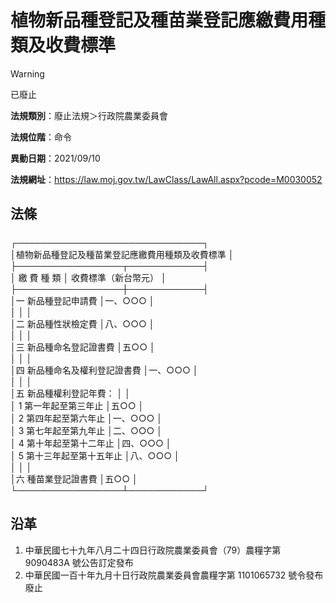 # 植物新品種登記及種苗業登記應繳費用種類及收費標準


> [!WARNING]
> 已廢止


**法規類別**：廢止法規＞行政院農業委員會

**法規位階**：命令

**異動日期**：2021/09/10  

**法規網址**：https://law.moj.gov.tw/LawClass/LawAll.aspx?pcode=M0030052



## 法條
##### 
┌──────────────────────────────┐  
│植物新品種登記及種苗業登記應繳費用種類及收費標準            │  
├─────────────────┬────────────┤  
│      繳    費    種    類        │  收費標準（新台幣元）  │  
├─────────────────┼────────────┤  
│一  新品種登記申請費              │一、○○○              │  
│                                  │                        │  
│二  新品種性狀檢定費              │八、○○○              │  
│                                  │                        │  
│三  新品種命名登記證書費          │五○○                  │  
│                                  │                        │  
│四  新品種命名及權利登記證書費    │一、○○○              │  
│                                  │                        │  
│五  新品種權利登記年費：          │                        │  
│    1 第一年起至第三年止          │五○○                  │  
│    2 第四年起至第六年止          │一、○○○              │  
│    3 第七年起至第九年止          │二、○○○              │  
│    4 第十年起至第十二年止        │四、○○○              │  
│    5 第十三年起至第十五年止      │八、○○○              │  
│                                  │                        │  
│六  種苗業登記證書費              │五○○                  │  
└─────────────────┴────────────┘

## 沿革
1. 中華民國七十九年八月二十四日行政院農業委員會（79）農糧字第 9090483A 號公告訂定發布
1. 中華民國一百十年九月十日行政院農業委員會農糧字第 1101065732 號令發布廢止
